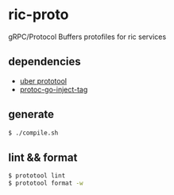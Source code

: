 # ric-proto
gRPC/Protocol Buffers protofiles for ric services

## dependencies

- [uber prototool](https://github.com/uber/prototool)
- [protoc-go-inject-tag](https://github.com/favadi/protoc-go-inject-tag)

## generate

```bash
$ ./compile.sh
```

## lint && format

```bash
$ prototool lint
$ prototool format -w
```
